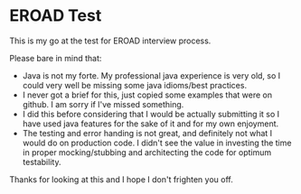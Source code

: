 # EROAD Test

This is my go at the test for EROAD interview process.

Please bare in mind that:
 - Java is not my forte. My professional java experience is very old, so
   I could very well be missing some java idioms/best practices.
 - I never got a brief for this, just copied some examples that were on
   github. I am sorry if I've missed something.
 - I did this before considering that I would be actually submitting it
   so I have used java features for the sake of it and for my own
   enjoyment.
 - The testing and error handing is not great, and definitely not what
   I would do on production code. I didn't see the value in investing
   the time in proper mocking/stubbing and architecting the code for
   optimum testability.

Thanks for looking at this and I hope I don't frighten you off.